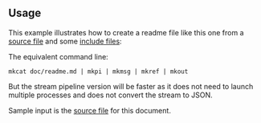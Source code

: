 ## Usage

This example illustrates how to create a readme file like this one from a [source file](/doc/readme.md) and some [include files](/doc/readme):

<? @source {javascript=s/(\.\.\/)+index/mkdoc/gm} usage.js ?>

The equivalent command line:

```shell
mkcat doc/readme.md | mkpi | mkmsg | mkref | mkout
```

But the stream pipeline version will be faster as it does not need to launch multiple processes and does not convert the stream to JSON.

Sample input is the [source file](/doc/readme.md) for this document.

